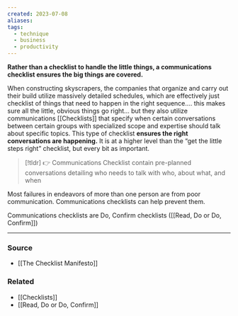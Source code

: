 ```yaml
---
created: 2023-07-08
aliases: 
tags:
  - technique
  - business
  - productivity
---
```

**Rather than a checklist to handle the little things, a communications checklist ensures the big things are covered.**

When constructing skyscrapers, the companies that organize and carry out their build utilize massively detailed schedules, which are effectively just checklist of things that need to happen in the right sequence.... this makes sure all the little, obvious things go right... but they also utilize communications [[Checklists]] that specify when certain conversations between certain groups with specialized scope and expertise should talk about specific topics. This type of checklist **ensures the right conversations are happening.** It is at a higher level than the “get the little steps right” checklist, but every bit as important. 

> [!tldr] 👉 Communications Checklist contain pre-planned conversations detailing who needs to talk with who, about what, and when

Most failures in endeavors of more than one person are from poor communication. Communications checklists can help prevent them.

Communications checklists are Do, Confirm checklists ([[Read, Do or Do, Confirm]])

---

### Source
- [[The Checklist Manifesto]]

### Related
- [[Checklists]] 
- [[Read, Do or Do, Confirm]]